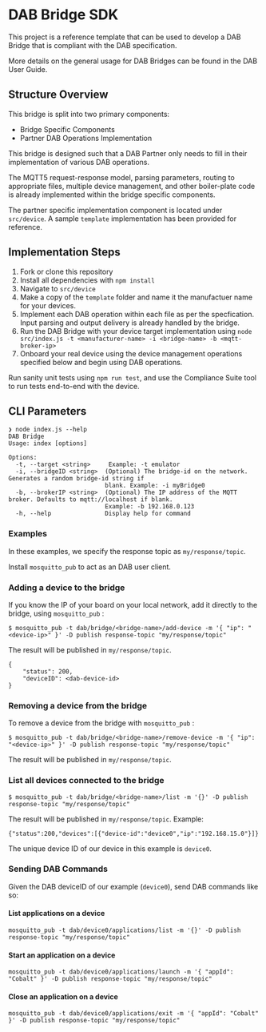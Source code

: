 # DAB Bridge SDK

This project is a reference template that can be used to develop a DAB Bridge that is compliant with the DAB specification.

More details on the general usage for DAB Bridges can be found in the DAB User Guide.

## Structure Overview

This bridge is split into two primary components:

- Bridge Specific Components
- Partner DAB Operations Implementation

This bridge is designed such that a DAB Partner only needs to fill in their implementation of various DAB operations.

The MQTT5 request-response model, parsing parameters, routing to appropriate files, multiple device management, and other boiler-plate code is already implemented within the bridge specific components.

The partner specific implementation component is located under `src/device`. A sample `template` implementation has been provided for reference.

## Implementation Steps

1. Fork or clone this repository
2. Install all dependencies with `npm install`
3. Navigate to `src/device`
4. Make a copy of the `template` folder and name it the manufactuer name for your devices.
5. Implement each DAB operation within each file as per the specfication. Input parsing and output delivery is already handled by the bridge.
6. Run the DAB Bridge with your device target implementation using `node src/index.js -t <manufacturer-name> -i <bridge-name> -b <mqtt-broker-ip>`
7. Onboard your real device using the device management operations specified below and begin using DAB operations.

Run sanity unit tests using `npm run test`, and use the Compliance Suite tool to run tests end-to-end with the device.

## CLI Parameters

```
❯ node index.js --help
DAB Bridge
Usage: index [options]

Options:
  -t, --target <string>     Example: -t emulator
  -i, --bridgeID <string>  (Optional) The bridge-id on the network. Generates a random bridge-id string if
                           blank. Example: -i myBridge0
  -b, --brokerIP <string>  (Optional) The IP address of the MQTT broker. Defaults to mqtt://localhost if blank.
                           Example: -b 192.168.0.123
  -h, --help               Display help for command
```

### Examples

In these examples, we specify the response topic as `my/response/topic`.

Install `mosquitto_pub` to act as an DAB user client.

### Adding a device to the bridge

If you know the IP of your board on your local network, add it directly to the bridge, using `mosquitto_pub` :

```
$ mosquitto_pub -t dab/bridge/<bridge-name>/add-device -m '{ "ip": "<device-ip>" }' -D publish response-topic "my/response/topic"
```

The result will be published in `my/response/topic`.

```
{
    "status": 200,
    "deviceID": <dab-device-id>
}
```

### Removing a device from the bridge

To remove a device from the bridge with `mosquitto_pub` :

```
$ mosquitto_pub -t dab/bridge/<bridge-name>/remove-device -m '{ "ip": "<device-ip>" }' -D publish response-topic "my/response/topic"
```

The result will be published in `my/response/topic`.

### List all devices connected to the bridge

```
$ mosquitto_pub -t dab/bridge/<bridge-name>/list -m '{}' -D publish response-topic "my/response/topic"
```

The result will be published in `my/response/topic`. Example:

```
{"status":200,"devices":[{"device-id":"device0","ip":"192.168.15.0"}]}
```

The unique device ID of our device in this example is `device0`.

### Sending DAB Commands

Given the DAB deviceID of our example (`device0`), send DAB commands like so:

#### List applications on a device

```
mosquitto_pub -t dab/device0/applications/list -m '{}' -D publish response-topic "my/response/topic"
```

#### Start an application on a device

```
mosquitto_pub -t dab/device0/applications/launch -m '{ "appId": "Cobalt" }' -D publish response-topic "my/response/topic"
```

#### Close an application on a device

```
mosquitto_pub -t dab/device0/applications/exit -m '{ "appId": "Cobalt" }' -D publish response-topic "my/response/topic"
```

